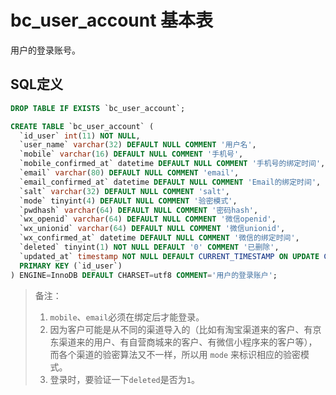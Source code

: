 # bc_user_account 基本表

用户的登录账号。

## SQL定义

```sql
DROP TABLE IF EXISTS `bc_user_account`;

CREATE TABLE `bc_user_account` (
  `id_user` int(11) NOT NULL,
  `user_name` varchar(32) DEFAULT NULL COMMENT '用户名',
  `mobile` varchar(16) DEFAULT NULL COMMENT '手机号',
  `mobile_confirmed_at` datetime DEFAULT NULL COMMENT '手机号的绑定时间',
  `email` varchar(80) DEFAULT NULL COMMENT 'email',
  `email_confirmed_at` datetime DEFAULT NULL COMMENT 'Email的绑定时间',
  `salt` varchar(32) DEFAULT NULL COMMENT 'salt',
  `mode` tinyint(4) DEFAULT NULL COMMENT '验密模式',
  `pwdhash` varchar(64) DEFAULT NULL COMMENT '密码hash',
  `wx_openid` varchar(64) DEFAULT NULL COMMENT '微信openid',
  `wx_unionid` varchar(64) DEFAULT NULL COMMENT '微信unionid',
  `wx_confirmed_at` datetime DEFAULT NULL COMMENT '微信的绑定时间',
  `deleted` tinyint(1) NOT NULL DEFAULT '0' COMMENT '已删除',
  `updated_at` timestamp NOT NULL DEFAULT CURRENT_TIMESTAMP ON UPDATE CURRENT_TIMESTAMP COMMENT '更新时间',
  PRIMARY KEY (`id_user`)
) ENGINE=InnoDB DEFAULT CHARSET=utf8 COMMENT='用户的登录账户';

```

> 备注：
> 1. `mobile`、`email`必须在绑定后才能登录。
> 2. 因为客户可能是从不同的渠道导入的（比如有淘宝渠道来的客户、有京东渠道来的用户、有自营商城来的客户、有微信小程序来的客户等），而各个渠道的验密算法又不一样，所以用 `mode` 来标识相应的验密模式。
> 3. 登录时，要验证一下`deleted`是否为`1`。
